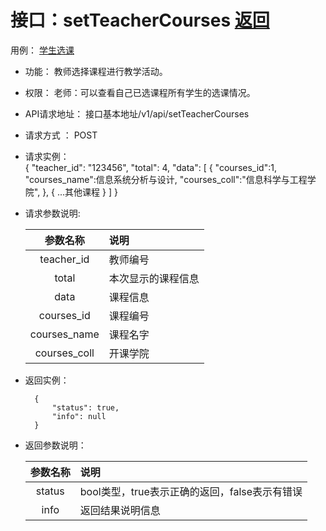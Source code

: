 <!-- markdownlint-disable MD033-->
<!-- 禁止MD033类型的警告 https://www.npmjs.com/package/markdownlint -->

# 接口：setTeacherCourses  [返回](../README.md)
用例： [学生选课](../用例/教师选课.md)

- 功能：
    教师选择课程进行教学活动。
    
- 权限：
    老师：可以查看自己已选课程所有学生的选课情况。
    
- API请求地址： 
    接口基本地址/v1/api/setTeacherCourses

- 请求方式 ：
    POST
 
- 请求实例：  
        { 
            "teacher_id": "123456",
            "total": 4,
            "data": [
                {
                "courses_id":1,
                "courses_name":信息系统分析与设计, 
                "courses_coll":"信息科学与工程学院",
                }, 
                {
                ...其他课程
                }
            ] 
        }

- 请求参数说明:       
 
  |参数名称|说明|
  |:---------:|:--------------------------------------------------------|      
  |teacher_id|教师编号|
  |total|本次显示的课程信息|
  |data|课程信息|
  |courses_id|课程编号|
  |courses_name|课程名字|
  |courses_coll|开课学院| 
  
  
 
- 返回实例：

        {         
            "status": true,
            "info": null
        }

- 返回参数说明：    
 
  |参数名称|说明|
  |:---------:|:--------------------------------------------------------|      
  |status|bool类型，true表示正确的返回，false表示有错误|
  |info|返回结果说明信息|


